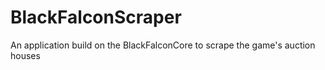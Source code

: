 # BlackFalconScraper
An application build on the BlackFalconCore to scrape the game's auction houses

